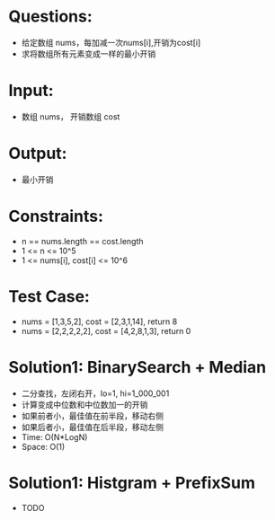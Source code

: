 # Questions:
- 给定数组 nums，每加减一次nums[i],开销为cost[i]
- 求将数组所有元素变成一样的最小开销

# Input:
- 数组 nums， 开销数组 cost

# Output:
- 最小开销

# Constraints:
- n == nums.length == cost.length
- 1 <= n <= 10^5
- 1 <= nums[i], cost[i] <= 10^6

# Test Case:
- nums = [1,3,5,2], cost = [2,3,1,14], return 8
- nums = [2,2,2,2,2], cost = [4,2,8,1,3], return 0

# Solution1: BinarySearch + Median
- 二分查找，左闭右开，lo=1, hi=1_000_001
- 计算变成中位数和中位数加一的开销
- 如果前者小，最佳值在前半段，移动右侧
- 如果后者小，最佳值在后半段，移动左侧
- Time: O(N*LogN)
- Space: O(1)

# Solution1: Histgram + PrefixSum
- TODO
